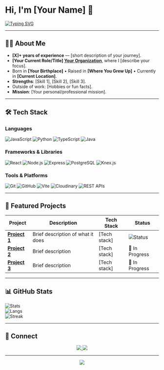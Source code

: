 # Hi, I'm [Your Name] 👋

[![Typing SVG](https://readme-typing-svg.demolab.com?font=Press+Start+2P&size=16&pause=1000&color=355E3B&width=900&lines=[Your+Tagline]+;[Another+Line];[Something+Fun+About+You])](https://git.io/typing-svg)

---

## 👨‍🏫 About Me
- **[X]+ years of experience** — [short description of your journey].
- **[Your Current Role/Title] [Your Organization](link)**, where I [describe your focus].
- Born in **[Your Birthplace]** • Raised in **[Where You Grew Up]** • Currently in **[Current Location]**.
- **Strengths**: [Skill 1], [Skill 2], [Skill 3].
- Outside of work: [Hobbies or fun facts].
- **Mission**: [Your personal/professional mission].

---

## 🛠 Tech Stack

### Languages
![JavaScript](https://img.shields.io/badge/-JavaScript-F7DF1E?logo=javascript&logoColor=black&style=for-the-badge)
![Python](https://img.shields.io/badge/-Python-3776AB?logo=python&logoColor=white&style=for-the-badge)
![TypeScript](https://img.shields.io/badge/-TypeScript-3178C6?logo=typescript&logoColor=white&style=for-the-badge)
![Java](https://img.shields.io/badge/Java-ED8B00?style=for-the-badge&logo=openjdk&logoColor=white)

### Frameworks & Libraries
![React](https://img.shields.io/badge/-React-61DAFB?logo=react&logoColor=black&style=for-the-badge)
![Node.js](https://img.shields.io/badge/-Node.js-339933?logo=node.js&logoColor=white&style=for-the-badge)
![Express](https://img.shields.io/badge/-Express-000000?logo=express&logoColor=white&style=for-the-badge)
![PostgreSQL](https://img.shields.io/badge/-PostgreSQL-4169E1?logo=postgresql&logoColor=white&style=for-the-badge)
![Knex.js](https://img.shields.io/badge/-Knex.js-D26B38?logo=knex.js&logoColor=white&style=for-the-badge)

### Tools & Platforms
![Git](https://img.shields.io/badge/-Git-F05032?logo=git&logoColor=white&style=for-the-badge)
![GitHub](https://img.shields.io/badge/-GitHub-181717?logo=github&logoColor=white&style=for-the-badge)
![Vite](https://img.shields.io/badge/-Vite-646CFF?logo=vite&logoColor=white&style=for-the-badge)
![Cloudinary](https://img.shields.io/badge/-Cloudinary-3448C5?logo=cloudinary&logoColor=white&style=for-the-badge)
![REST APIs](https://img.shields.io/badge/-REST%20APIs-009688?logo=api&logoColor=white&style=for-the-badge)

---

## 📌 Featured Projects
| Project | Description | Tech Stack | Status |
|--------|-------------|------------|--------|
| [**Project 1**](#) | Brief description of what it does | [Tech stack] | ![Status](https://img.shields.io/badge/Status-Complete-success) |
| [**Project 2**](#) | Brief description | [Tech stack] | 🚧 In Progress |
| [**Project 3**](#) | Brief description | [Tech stack] | 🚧 In Progress |

---

## 📊 GitHub Stats
![Stats](https://github-readme-stats.vercel.app/api?username=[YourUsername]&show_icons=true&theme=dark&hide_rank=true)  
![Langs](https://github-readme-stats.vercel.app/api/top-langs/?username=[YourUsername]&layout=compact&theme=dark)  
![Streak](https://streak-stats.demolab.com?user=[YourUsername]&theme=dark)

---

## 🤝 Connect
<p align="center">
  <a href="mailto:[your-email]">
    <img src="https://img.shields.io/badge/Email-D14836?style=for-the-badge&logo=gmail&logoColor=white">
  </a>
  <a href="[your-linkedin-link]">
    <img src="https://img.shields.io/badge/LinkedIn-0077B5?style=for-the-badge&logo=linkedin&logoColor=white">
  </a>
</p>

---

<div align="center">
  <img src="https://capsule-render.vercel.app/api?type=waving&color=355E3B&height=120&section=footer" />
</div>
